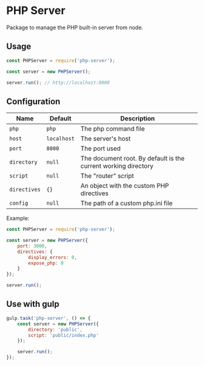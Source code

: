 # PHP Server

Package to manage the PHP built-in server from node.

## Usage

```js
const PHPServer = require('php-server');

const server = new PHPServer();

server.run(); // http://localhost:8000
```

## Configuration

Name | Default | Description
-----|---------|------------
`php` | `php` | The php command file
`host` | `localhost` | The server's host
`port` | `8000` | The port used
`directory` | `null` | The document root. By default is the current working directory
`script` | `null` | The "router" script
`directives` | `{}` | An object with the custom PHP directives
`config` | `null` | The path of a custom php.ini file

Example:

```js
const PHPServer = require('php-server');

const server = new PHPServer({
	port: 3000,
	directives: {
		display_errors: 0,
        expose_php: 0
	}
});

server.run();
```

## Use with gulp

```js
gulp.task('php-server', () => {
    const server = new PHPServer({
        directory: 'public',
        script: 'public/index.php'
    });

    server.run();
});
```


